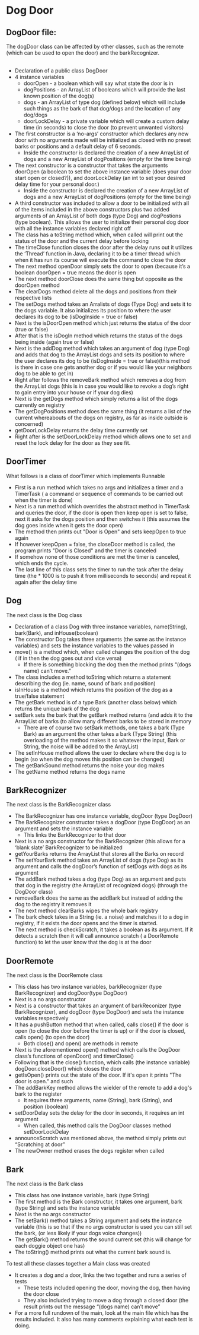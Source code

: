 # Dog Door

## DogDoor file:<br>
The dogDoor class can be affected by other classes, such as the remote (which can be used to open the door) and the barkRecognizer.
<br><br>

*	Declaration of a public class DogDoor
*	4 instance variables 
    *	doorOpen - a boolean which will say what state the door is in
    *	dogPositions - an ArrayList of booleans which will provide the last known position of the dog(s)
    *	dogs - an ArrayList of type dog (defined below) which will include such things as the bark of that dog/dogs and the location of any dog/dogs
    *	doorLockDelay - a private variable which will create a custom delay time (in seconds) to close the door (to prevent unwanted visitors)
*	The first constructor is a ‘no-args’ constructor which declares any new door with no arguments made will be initialized as closed with no preset barks or positions and a default delay of 6 seconds.
    *	Inside the constructor is declared the creation of a new ArrayList of dogs and a new ArrayList of dogPositions (empty for the time being)
*	The next constructor is a constructor that takes the arguments doorOpen (a boolean to set the above instance variable (does your door start open or closed?)), and doorLockDelay (an int to set your desired delay time for your personal door.)
    *	Inside the constructor is declared the creation of a new ArrayList of dogs and a new ArrayList of dogPositions (empty for the time being)
*	A third constructor was included to allow a door to be initialized with all of the items included in the above constructors plus two added arguments of an ArrayList of both dogs (type Dog) and dogPostions (type boolean). This allows the user to initialize their personal dog door with all the instance variables declared right off
*	The class has a toString method which, when called will print out the status of the door and the current delay before locking
*	The timeClose function closes the door after the delay runs out it utilizes the ‘Thread’ function in Java, declaring it to be a timer thread which when it has run its course will execute the command to close the door
*	The next method openDoor simply sets the door to open (because it’s a boolean doorOpen = true means the door is open
*	The next method doorClose does the same thing but opposite as the doorOpen method
*	The clearDogs method delete all the dogs and positions from their respective lists 
*	The setDogs method takes an Arralists of dogs (Type Dog) and sets it to the dogs variable. It also initializes  its position to where the user declares its dog to be (isDogInside = true or false)
*	Next is the isDoorOpen method which just returns the status of the door (true or false)
*	After that is the isDogIn method which returns the status of the dogs being inside (again true or false)
*	Next is the addDog method which takes an argument of dog (type Dog) and adds that dog to the ArrayList dogs and sets its position to where the user declares its dog to be (isDogInside = true or false)(this method is there in case one gets another dog or if you would like your neighbors dog to be able to get in)
*	Right after follows the removeBark method which removes a dog from the ArrayList dogs (this is in case you would like to revoke a dog’s right to gain entry into your house or if your dog dies)
*	Next is the getDogs method which simply returns a list of the dogs currently on registry
*	The getDogPositions method does the same thing (it returns a list of the current whereabouts of the dogs on registry, as far as inside outside is concerned)
*	getDoorLockDelay returns the delay time currently set
*	Right after is the setDoorLockDelay method which allows one to set and reset the lock delay for the door as they see fit.


## DoorTimer
What follows is a class of doorTimer which implements Runnable
*	First is a run method which takes no args and initializes a timer and a TimerTask ( a command or sequence of commands to be carried out when the timer is done)
*	Next is a run method which overrides the abstract method in TimerTask and queries the door, if the door is open then keep open is set to false, next it asks for the dogs position and then switches it (this assumes the dog goes inside when it gets the door open) 
*	The method then prints out "Door is Open" and sets keepOpen to true again
*	If however keepOpen = false, the closeDoor method is called, the program prints "Door is Closed" and the timer is canceled
*	If somehow none of those conditions are met the timer is canceled, which ends the cycle.
*	The last line of this class sets the timer to run the task after the delay time (the * 1000 is to push it from milliseconds to seconds) and repeat it again after the delay time 

## Dog

The next class is the Dog class

*	Declaration of a class Dog with three instance variables, name(String), bark(Bark), and inHouse(boolean)
*	The constructor Dog takes three arguments (the same as the instance variables) and sets the instance variables to the values passed in
*	move() is a method which, when called changes the position of the dog ( if in then the dog goes out and vice versa)
    *	If there is something blocking the dog then the method prints “(dogs name) can’t move.”
*	The class includes a method toString which returns a statement describing the dog (ie. name, sound of bark and position)
*	isInHouse is a method which returns the position of the dog as a true/false statement
*	The getBark method is of a type Bark (another class below)  which returns the unique bark of the dog
*	setBark sets the bark that the getBark method returns (and adds it to the ArrayList of barks (to allow many different barks to be stored in memory
    *	There are of course two setBark methods, one takes a bark (Type Bark)  as an argument the other takes a bark (Type String) (this overloading of the method makes it so whatever the input, Bark or String, the noise will be added to the ArrayList)
*	The setInHouse method allows the user to declare where the dog is to begin (so when the dog moves this position can be changed)
*	The getBarkSound method returns the noise your dog makes
*	The getName method returns the dogs name

## BarkRecognizer

The next class is the BarkRecognizer class

*	The BarkRecognizer has one instance variable, dogDoor (type DogDoor)
*	The BarkRecognizer constructor takes a dogDoor (type DogDoor) as an argument and sets the instance variable 
    *	This links the BarkRecognizer to that door
*	Next is a no args constructor for the BarkRecognizer (this allows for a ‘blank slate’ BarkRecognizer to be initialized 
*	getYourBarks returns the ArrayList that stores all the Barks on record 
*	The setYourBark method takes an ArrayList of dogs (type Dog) as its argument and calls the dogDoor’s function of setDogs with dogs as its argument
*	The addBark method takes a dog (type Dog) as an argument and puts that dog in the registry (the ArrayList of recognized dogs) (through the DogDoor class)
*	removeBark does the same as the addBark but instead of adding the dog to the registry it removes it
*	The next method clearBarks wipes the whole bark registry
*	The bark check takes in a String (ie. a noise) and matches it to a dog in registry, if it exists the door opens and the timer is started.
*	The next method is checkScratch, it takes a boolean as its argument. If it detects a scratch then it will call announce scratch ( a DoorRemote function) to let the user know that the dog is at the door

## DoorRemote

The next class is the DoorRemote class

*	This class has two instance variables, barkRecognizer (type BarkRecognizer) and dogDoor(type DogDoor)
*	Next is a no args constructor 
*	Next is a constructor that takes an argument of barkReconizer (type BarkRecognizer), and dogDoor (type DogDoor) and sets the instance variables respectively
*	It has a pushButton method that when called, calls close() if the door is open (to close the door before the timer is up) or if the door is closed, calls open() (to open the door)
    *	Both close() and open() are methods in remote
*	Next is the aforementioned open() method which calls the DogDoor class’s functions of openDoor() and timerClose()
*	Following that is the close() function, which calls (the instance variable) dogDoor.closeDoor() which closes the door
*	getIsOpen() prints out the state of the door. If it's open  it prints "The door is open." and such
*	The addBarkKey method allows the wielder of the remote to add a dog's bark to the register
    *	It requires three arguments, name (String), bark (String), and position (boolean)
*	setDoorDelay sets the delay for the door in seconds, it requires an int argument
    *	When called, this method calls the DogDoor classes method setDoorLockDelay
*	announceScratch was mentioned above, the method simply prints out “Scratching at door”
*	The newOwner method erases the dogs register when called

## Bark

The next class is the Bark class

*	This class has one instance variable, bark (type String)
*	The first method is the Bark constructor, it takes one argument, bark (type String) and sets the instance variable
*	Next is the no args constructor
*	The setBark() method takes a String argument and sets the instance variable (this is so that if the no args constructor is used you can still set the bark, (or less likely if your dogs voice changes))
*	The getBark() method returns the sound current set (this will change for each doggie object one has)
*	The toString() method prints out what the current bark sound is.

To test all these classes together a Main class was created

*	It creates a dog and a door, links the two together and runs a series of tests
    *	These tests included opening the door, moving the dog, then having the door close
    *	They also included trying to move a dog through a closed door (the result prints out the message “(dogs name) can’t move”
*	For a more full rundown of the main, look at the main file which has the results included. It also has many comments explaining what each test is doing.
